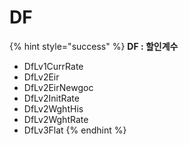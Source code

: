 # DF



{% hint style="success" %}
**DF : 할인계수**&#x20;

* DfLv1CurrRate
* DfLv2Eir
* DfLv2EirNewgoc
* DfLv2InitRate
* DfLv2WghtHis
* DfLv2WghtRate
* DfLv3Flat
{% endhint %}
